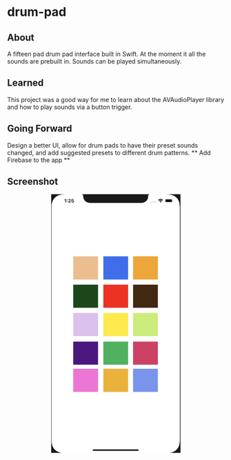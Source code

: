 # drum-pad

## About
A fifteen pad drum pad interface built in Swift. At the moment it all the sounds are prebuilt in. Sounds can be played simultaneously. 

## Learned
This project was a good way for me to learn about the AVAudioPlayer library and how to play sounds via a button trigger.   

## Going Forward
Design a better UI, allow for drum pads to have their preset sounds changed, and add suggested presets to different drum patterns. ** Add Firebase to the app **

## Screenshot 
 <p align="center"> 
    <img src="basicUI.png" width="300" height="600">
 </p>




